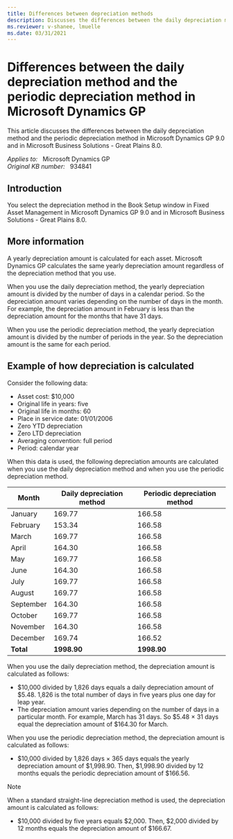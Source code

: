 ```yaml
---
title: Differences between depreciation methods
description: Discusses the differences between the daily depreciation method and the periodic depreciation method
ms.reviewer: v-shanee, lmuelle
ms.date: 03/31/2021
---
```

# Differences between the daily depreciation method and the periodic depreciation method in Microsoft Dynamics GP

This article discusses the differences between the daily depreciation method and the periodic depreciation method in Microsoft Dynamics GP 9.0 and in Microsoft Business Solutions - Great Plains 8.0.

_Applies to:_ &nbsp; Microsoft Dynamics GP  
_Original KB number:_ &nbsp; 934841

## Introduction

You select the depreciation method in the Book Setup window in Fixed Asset Management in Microsoft Dynamics GP 9.0 and in Microsoft Business Solutions - Great Plains 8.0.

## More information

A yearly depreciation amount is calculated for each asset. Microsoft Dynamics GP calculates the same yearly depreciation amount regardless of the depreciation method that you use.

When you use the daily depreciation method, the yearly depreciation amount is divided by the number of days in a calendar period. So the depreciation amount varies depending on the number of days in the month. For example, the depreciation amount in February is less than the depreciation amount for the months that have 31 days.

When you use the periodic depreciation method, the yearly depreciation amount is divided by the number of periods in the year. So the depreciation amount is the same for each period.

## Example of how depreciation is calculated

Consider the following data:

- Asset cost: $10,000
- Original life in years: five
- Original life in months: 60
- Place in service date: 01/01/2006
- Zero YTD depreciation
- Zero LTD depreciation
- Averaging convention: full period
- Period: calendar year

When this data is used, the following depreciation amounts are calculated when you use the daily depreciation method and when you use the periodic depreciation method.

|Month|Daily depreciation method|Periodic depreciation method|
|---|---|---|
|January|169.77|166.58|
|February|153.34|166.58|
|March|169.77|166.58|
|April|164.30|166.58|
|May|169.77|166.58|
|June|164.30|166.58|
|July|169.77|166.58|
|August|169.77|166.58|
|September|164.30|166.58|
|October|169.77|166.58|
|November|164.30|166.58|
|December|169.74|166.52|
|**Total**| **1998.90**| **1998.90** |
  
When you use the daily depreciation method, the depreciation amount is calculated as follows:

- $10,000 divided by 1,826 days equals a daily depreciation amount of $5.48. 1,826 is the total number of days in five years plus one day for leap year.
- The depreciation amount varies depending on the number of days in a particular month. For example, March has 31 days. So $5.48 × 31 days equal the depreciation amount of $164.30 for March.

When you use the periodic depreciation method, the depreciation amount is calculated as follows:

- $10,000 divided by 1,826 days × 365 days equals the yearly depreciation amount of $1,998.90. Then, $1,998.90 divided by 12 months equals the periodic depreciation amount of $166.56.

> [!NOTE]
> When a standard straight-line depreciation method is used, the depreciation amount is calculated as follows:
>
> - $10,000 divided by five years equals $2,000. Then, $2,000 divided by 12 months equals the depreciation amount of $166.67.
